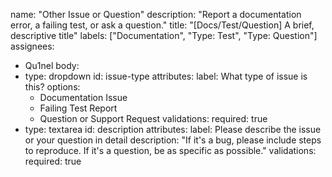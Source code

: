 name: "Other Issue or Question"
description: "Report a documentation error, a failing test, or ask a question."
title: "[Docs/Test/Question] A brief, descriptive title"
labels: ["Documentation", "Type: Test", "Type: Question"]
assignees:

- Qu1nel
  body:
- type: dropdown
  id: issue-type
  attributes:
  label: What type of issue is this?
  options:
    - Documentation Issue
    - Failing Test Report
    - Question or Support Request
      validations:
      required: true
- type: textarea
  id: description
  attributes:
  label: Please describe the issue or your question in detail
  description: "If it's a bug, please include steps to reproduce. If it's a question, be as specific as possible."
  validations:
  required: true